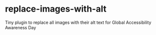 # replace-images-with-alt
Tiny plugin to replace all images with their alt text for Global Accessibility Awareness Day
